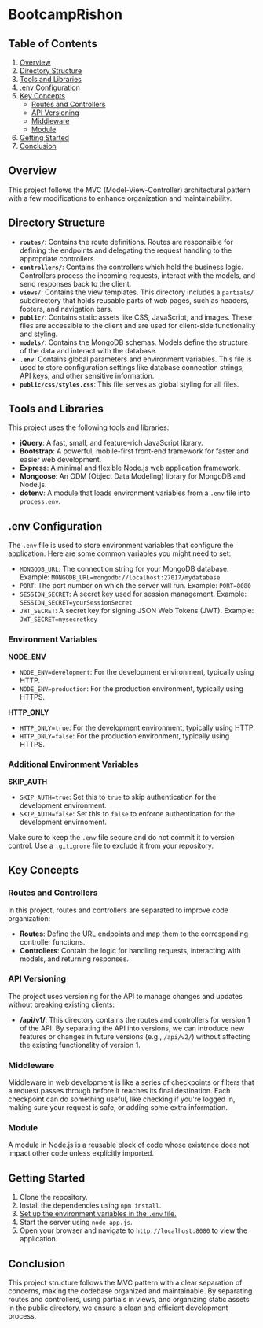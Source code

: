 # BootcampRishon

## Table of Contents

1. [Overview](#overview)
2. [Directory Structure](#directory-structure)
3. [Tools and Libraries](#tools-and-libraries)
4. [.env Configuration](#env-configuration)
5. [Key Concepts](#key-concepts)
    - [Routes and Controllers](#routes-and-controllers)
    - [API Versioning](#api-versioning)
    - [Middleware](#middleware)
    - [Module](#module)
6. [Getting Started](#getting-started)
7. [Conclusion](#conclusion)

## Overview

This project follows the MVC (Model-View-Controller) architectural pattern with a few modifications to enhance organization and maintainability.

## Directory Structure

- **`routes/`**: Contains the route definitions. Routes are responsible for defining the endpoints and delegating the request handling to the appropriate controllers.
- **`controllers/`**: Contains the controllers which hold the business logic. Controllers process the incoming requests, interact with the models, and send responses back to the client.
- **`views/`**: Contains the view templates. This directory includes a `partials/` subdirectory that holds reusable parts of web pages, such as headers, footers, and navigation bars.
- **`public/`**: Contains static assets like CSS, JavaScript, and images. These files are accessible to the client and are used for client-side functionality and styling.
- **`models/`**: Contains the MongoDB schemas. Models define the structure of the data and interact with the database.
- **`.env`**: Contains global parameters and environment variables. This file is used to store configuration settings like database connection strings, API keys, and other sensitive information.
- **`public/css/styles.css`**: This file serves as global styling for all files.

## Tools and Libraries

This project uses the following tools and libraries:

- **jQuery**: A fast, small, and feature-rich JavaScript library.
- **Bootstrap**: A powerful, mobile-first front-end framework for faster and easier web development.
- **Express**: A minimal and flexible Node.js web application framework.
- **Mongoose**: An ODM (Object Data Modeling) library for MongoDB and Node.js.
- **dotenv**: A module that loads environment variables from a `.env` file into `process.env`.

## .env Configuration

The `.env` file is used to store environment variables that configure the application. Here are some common variables you might need to set:

- `MONGODB_URL`: The connection string for your MongoDB database. Example: `MONGODB_URL=mongodb://localhost:27017/mydatabase`
- `PORT`: The port number on which the server will run. Example: `PORT=8080`
- `SESSION_SECRET`: A secret key used for session management. Example: `SESSION_SECRET=yourSessionSecret`
- `JWT_SECRET`: A secret key for signing JSON Web Tokens (JWT). Example: `JWT_SECRET=mysecretkey`

### Environment Variables

**NODE_ENV**
- `NODE_ENV=development`: For the development environment, typically using HTTP.
- `NODE_ENV=production`: For the production environment, typically using HTTPS.

**HTTP_ONLY**
- `HTTP_ONLY=true`: For the development environment, typically using HTTP.
- `HTTP_ONLY=false`: For the production environment, typically using HTTPS.

### Additional Environment Variables

**SKIP_AUTH**
- `SKIP_AUTH=true`: Set this to `true` to skip authentication for the development environment.
- `SKIP_AUTH=false`: Set this to `false` to enforce authentication for the development
envirnoment.


Make sure to keep the `.env` file secure and do not commit it to version control. Use a `.gitignore` file to exclude it from your repository.

## Key Concepts

### Routes and Controllers

In this project, routes and controllers are separated to improve code organization:

- **Routes**: Define the URL endpoints and map them to the corresponding controller functions.
- **Controllers**: Contain the logic for handling requests, interacting with models, and returning responses.

### API Versioning

The project uses versioning for the API to manage changes and updates without breaking existing clients:

- **/api/v1/**: This directory contains the routes and controllers for version 1 of the API. By separating the API into versions, we can introduce new features or changes in future versions (e.g., `/api/v2/`) without affecting the existing functionality of version 1.

### Middleware

Middleware in web development is like a series of checkpoints or filters that a request passes through before it reaches its final destination. Each checkpoint can do something useful, like checking if you're logged in, making sure your request is safe, or adding some extra information.

### Module

A module in Node.js is a reusable block of code whose existence does not impact other code unless explicitly imported.

## Getting Started

1. Clone the repository.
2. Install the dependencies using `npm install`.
3. [Set up the environment variables in the `.env` file.](#env-configuration)
4. Start the server using `node app.js`.
5. Open your browser and navigate to `http://localhost:8080` to view the application.

## Conclusion

This project structure follows the MVC pattern with a clear separation of concerns, making the codebase organized and maintainable. By separating routes and controllers, using partials in views, and organizing static assets in the public directory, we ensure a clean and efficient development process.